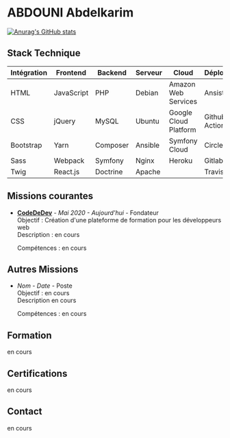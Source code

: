 # ABDOUNI Abdelkarim    

[![Anurag's GitHub stats](https://github-readme-stats.vercel.app/api?username=abdounikarim&layout=compact)](https://github.com/anuraghazra/github-readme-stats)
  
## Stack Technique  
  
|Intégration  |Frontend  |Backend  |Serveur  |Cloud                |Déploiement   |  
|--           |--        |--       |--       |--                   |--            |  
|HTML         |JavaScript|PHP      |Debian   |Amazon Web Services  |Ansistrano    |  
|CSS          |jQuery    |MySQL    |Ubuntu   |Google Cloud Platform|Github Actions|  
|Bootstrap    |Yarn      |Composer |Ansible  |Symfony Cloud        |CircleCI      |  
|Sass         |Webpack   |Symfony  |Nginx    |Heroku               |GitlabCI      |  
|Twig         |React.js  |Doctrine |Apache   |                     |TravisCI      |  
  
## Missions courantes  
  
- **[CodeDeDev][1]** - _Mai 2020 - Aujourd'hui_ - Fondateur  
  Objectif : Création d'une plateforme de formation pour les développeurs web  
  Description : en cours  
    
  Compétences : en cours  
  
## Autres Missions
   
- *Nom* - _Date_ - Poste  
  Objectif : en cours  
  Description en cours  
    
  Compétences : en cours  
  
## Formation  

en cours
  
## Certifications

en cours

## Contact

en cours  

[1]: https://codededev.com

